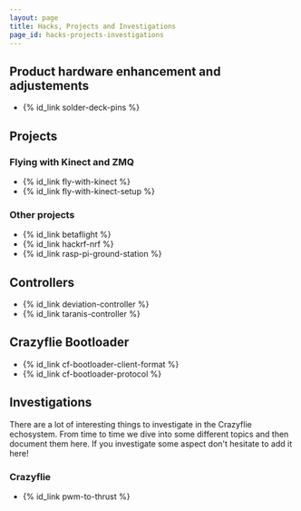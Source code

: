 ```yaml
---
layout: page
title: Hacks, Projects and Investigations
page_id: hacks-projects-investigations
---
```


## Product hardware enhancement and adjustements
* {% id_link solder-deck-pins %}

## Projects
### Flying with Kinect and ZMQ
* {% id_link fly-with-kinect %}
* {% id_link fly-with-kinect-setup %}

### Other projects
* {% id_link betaflight %}
* {% id_link hackrf-nrf %}
* {% id_link rasp-pi-ground-station %}

## Controllers
* {% id_link deviation-controller %}
* {% id_link taranis-controller %}

## Crazyflie Bootloader
* {% id_link cf-bootloader-client-format %}
* {% id_link cf-bootloader-protocol %}

## Investigations
There are a lot of interesting things to investigate in the Crazyflie echosystem. From time to time we dive into some different topics and then document them here. If you investigate some aspect don't hesitate to add it here!

### Crazyflie
* {% id_link pwm-to-thrust %}
